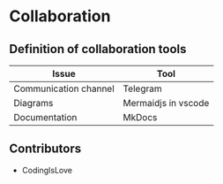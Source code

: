 # Collaboration

## Definition of collaboration tools

| Issue                 | Tool                |
| --------------------- | ------------------- |
| Communication channel | Telegram            |
| Diagrams              | Mermaidjs in vscode |
| Documentation         | MkDocs              |


## Contributors

- CodingIsLove
